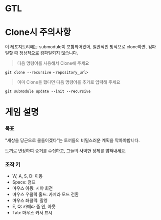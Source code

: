 ﻿# GTL

# Clone시 주의사항
이 레포지토리에는 submodule이 포함되어있어, 일반적인 방식으로 clone하면, 컴파일할 때 정상적으로 컴파일되지 않습니다.

> 다음 명령어를 사용해서 Clone해 주세요
```shell
git clone --recursive <repository_url>
```

> 이미 Clone을 했다면 다음 명령어를 추가로 입력해 주세요
```shell
git submodule update --init --recursive
```

# 게임 설명

### 목표

"세상을 당근으로 물들이겠다"는 토끼들의 비밀스러운 계획을 막아야합니다.

토끼로 변장하여 증거를 수집하고, 그들의 사악한 정체를 밝혀내세요.

### 조작 키

* W, A, S, D: 이동
* Space: 점프
* 마우스 이동: 시야 회전
* 마우스 우클릭 홀드: 카메라 모드 전환
* 마우스 좌클릭: 촬영
* E, Q: 카메라 줌 인, 아웃
* Tab: 마우스 커서 표시
